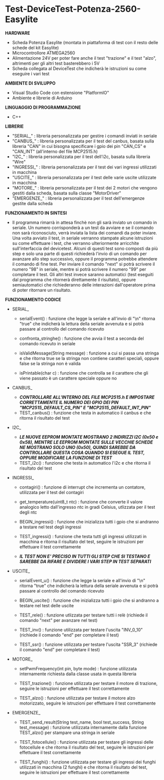 # Test-DeviceTest-Potenza-2560-Easylite

**HARDWARE**
- Scheda Potenza Easylite (montata in piattaforma di test con il resto delle schede del kit Easylite)
- Microcontrollore ATMEGA2560
- Alimentazione 24V per poter fare anche il test "trazione" e il test "alzo", altrimenti per gli altri test basterebbero i 5V
- Scheda collegata al DeviceTest che indicherà le istruzioni su come eseguire i vari test

**AMBIENTE DI SVILUPPO**
- Visual Studio Code con estensione "PlatformIO"
- Ambiente e librerie di Arduino

**LINGUAGGIO DI PROGRAMMAZIONE**
- C++

**LIBRERIE**
- "SERIAL_" : libreria personalizzata per gestire i comandi inviati in seriale
- "CANBUS_" : libreria personalizzata per il test del canbus, basata sulla libreria "CAN" in cui bisogna specificare i gpio dei pin "CAN_CS" e "CAN_INT" (all'interno del file MCP2515.h)
- "I2C_" : libreria personalizzata per il test dell'i2c, basata sulla libreria "Wire"
- "INGRESSI_" : libreria personalizzata per il test dei vari ingressi utilizzati in macchina
- "USCITE_" : libreria personalizzata per il test delle varie uscite utilizzate in macchina
- "MOTORE_" : libreria personalizzata per il test dei 2 motori che vengono gestiti dalla scheda, basata sulla classe "MotorDriver"
- "EMERGENZE_" : libreria personalizzata per il test dell'emergenze gestite dalla scheda

**FUNZIONAMENTO IN SINTESI**
- Il programma rimarrà in attesa finchè non gli sarà inviato un comando in seriale. Un numero corrisponderà a un test da avviare e se il comando non sarà riconosciuto, verrà inviata la lista dei comandi da poter inviare. Una volta avviato il test, in seriale verranno stampate alcune istruzioni su come effettuare i test, che verranno ulteriormente arricchite sull'interfaccia del devicetest. Alcuni di questi test sono composti da più step e solo una parte di questi richiederà l'invio di un comando per avanzare allo step successivo, oppure il programma potrebbe attendere il comando di fine test. Per inviare il comando "next" si potrà scrivere il numero "98" in seriale, mentre si potrà scrivere il numero "99" per completare il test. Gli altri test invece saranno automatici (test eseguiti dal programma che ritornerà direttamente il risultato), oppure semiautomatici che richiederanno delle interazioni dall'operatore prima di poter ritornare un risultato.

**FUNZIONAMENTO CODICE**
- SERIAL_
  - serialEvent() : funzione che legge la seriale e all'invio di "\n" ritorna "true" che indicherà la lettura della seriale avvenuta e si potrà passare al controllo del comando ricevuto

  - confronta_stringhe() : funzione che avvia il test a seconda del comando ricevuto in seriale

  - isValidMessage(String message) : funzione a cui si passa una stringa e che ritorna true se la stringa non contiene caratteri speciali, oppure false se la stringa non è valida

  - isPrintable(char c) : funzione che controlla se il carattere che gli viene passato è un carattere speciale oppure no

- CANBUS_
  - ***CONTROLLARE ALL'INTERNO DEL FILE MCP2515.h E IMPOSTARE CORRETTAMENTE IL NUMERO DEI GPIO DEI PIN "MCP2515_DEFAULT_CS_PIN" E "MCP2515_DEFAULT_INT_PIN"***
  - TEST_canbus() : funzione che testa in automatico il canbus e che ritorna il risultato del test

- I2C_
  - ***LE NUOVE EEPROM MONTATE MOSTRANO 2 INDIRIZZI I2C (0x50 e 0x58), MENTRE LE EEPROM MONTATE SULLE VECCHIE SCHEDE NE MOSTRANO SOLO UNO (0x50), QUINDI SAREBBE DA CONTROLLARE QUESTA COSA QUANDO SI ESEGUE IL TEST, OPPURE MODIFICARE LA FUNZIONE DI TEST***
  - TEST_i2c() : funzione che testa in automatico l'i2c e che ritorna il risultato del test

- INGRESSI_
  - contagiri() : funzione di interrupt che incrementa un contatore, utilizzata per il test del contagiri

  - get_temperature(uint8_t ntc) : funzione che converte il valore analogico letto dall'ingresso ntc in gradi Celsius, utlizzata per il test degli ntc

  - BEGIN_ingressi() : funzione che inizializza tutti i gpio che si andranno a testare nel test degli ingressi

  - TEST_ingressi() : funzione che testa tutti gli ingressi utilizzati in macchina e ritorna il risultato del test, seguire le istruzioni per effettuare il test correttamente
  - ***IL TEST NON E' PRECISO IN TUTTI GLI STEP CHE SI TESTANO E SAREBBE DA RIFARE E DIVIDERE I VARI STEP IN TEST SEPARATI***

- USCITE_
  - serialEvent_u() : funzione che legge la seriale e all'invio di "\n" ritorna "true" che indicherà la lettura della seriale avvenuta e si potrà passare al controllo del comando ricevuto

  - BEGIN_uscite() : funzione che inizializza tutti i gpio che si andranno a testare nel test delle uscite

  - TEST_rele() : funzione utlizzata per testare tutti i relè (richiede il comando "next" per avanzare nel test)

  - TEST_inv() : funzione utilizzata per testare l'uscita "INV_0_10" (richiede il comando "end" per completare il test)

  - TEST_ssr() : funzione utilizzata per testare l'uscita "SSR_3" (richiede il comando "end" per completare il test)

- MOTORE_
  - setPwmFrequency(int pin, byte mode) : funzione utilizzata internamente richiesta dalla classe usata in questa libreria

  - TEST_trazione() : funzione utilizzata per testare il motore di trazione, seguire le istruzioni per effettuare il test correttamente

  - TEST_alzo() : funzione utilizzata per testare il motore alzo motorizzato, seguire le istruzioni per effettuare il test correttamente

- EMERGENZE_
  - TEST_send_result(String test_name, bool test_success, String test_message) : funzione utilizzata internamente dalla funzione TEST_alzo() per stampare una stringa in seriale

  - TEST_fotocellule() : funzione utilizzata per testare gli ingressi delle fotocellule e che ritorna il risultato del test, seguire le istruzioni per effettuare il test correttamente

  - TEST_funghi() : funzione utilizzata per testare gli ingressi dei funghi utilizzati in macchina (2 funghi) e che ritorna il risultato del test, seguire le istruzioni per effettuare il test correttamente
